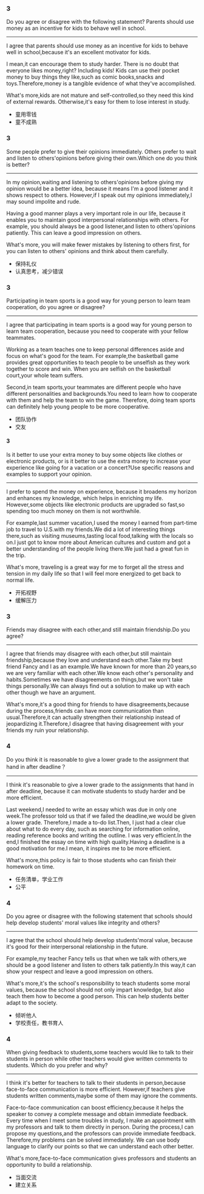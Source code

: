 ### 3

Do you agree or disagree with the following statement? Parents should use money as an incentive for kids to behave well in school.

---

I agree that parents should use money as an incentive for kids to behave well in school,because it's an excellent motivator for kids.

I mean,it can encourage them to study harder. There is no doubt that everyone likes money,right? Including kids! Kids can use their pocket money to buy things they like,such as comic books,snacks and toys.Therefore,money is a tangible evidence of what they've accomplished.

What's more,kids are not mature and self-controlled,so they need this kind of external rewards. Otherwise,it's easy for them to lose interest in study.

- 童用零钱
- 童不成熟

### 3

Some people prefer to give their opinions immediately. Others prefer to wait and listen to others'opinions before giving their own.Which one do you think is better?

---

In my opinion,waiting and listening to others'opinions before giving my opinion would be a better idea, because it means I'm a good listener and it shows respect to others. However,if I speak out my opinions immediately,I may sound impolite and rude.

Having a good manner plays a very important role in our life, because it enables you to maintain good interpersonal relationships with others. For example, you should always be a good listener,and listen to others'opinions patiently. This can leave a good impression on others.

What's more, you will make fewer mistakes by listening to others first, for you can listen to others' opinions and think about them carefully.

- 保持礼仪
- 认真思考，减少错误

### 3

Participating in team sports is a good way for young person to learn team cooperation, do you agree or disagree?

---

I agree that participating in team sports is a good way for young person to learn team cooperation, because you need to cooperate with your fellow teammates. 

Working as a team teaches one to keep personal differences aside and focus on what's good for the team. For example,the basketball game provides great opportunities to teach people to be unselfish as they work together to score and win. When you are selfish on the basketball court,your whole team suffers.

Second,in team sports,your teammates are different people who have different personalities and backgrounds.You need to learn how to cooperate with them and help the team to win the game. Therefore, doing team sports can definitely help young people to be more cooperative.

- 团队协作
- 交友

#### 3

Is it better to use your extra money to buy some objects like clothes or electronic products, or is it better to use the extra money to increase your experience like going for a vacation or a concert?Use specific reasons and examples to support your opinion.

---

I prefer to spend the money on experience, because it broadens my horizon and enhances my knowledge, which helps in enriching my life. However,some objects like electronic products are upgraded so fast,so spending too much money on them is not worthwhile.

For example,last summer vacation,I used the money I earned from part-time job to travel to U.S.with my friends.We did a lot of interesting things there,such as visiting museums,tasting local food,talking with the locals so on.I just got to know more about American cultures and custom and got a better understanding of the people living there.We just had a great fun in the trip.

What's more, traveling is a great way for me to forget all the stress and tension in my daily life so that I will feel more energized to get back to normal life.

- 开拓视野
- 缓解压力

### 3

Friends may disagree with each other,and still maintain friendship.Do you agree?

---

I agree that friends may disagree with each other,but still maintain friendship,because they love and understand each other.Take my best friend Fancy and I as an example.We have known for more than 20 years,so we are very familiar with each other.We know each other's personality and habits.Sometimes we have disagreements on things,but we won't take things personally.We can always find out a solution to make up with each other though we have an argument.

What's more,it's a good thing for friends to have disagreements,because during the process,friends can have more communication than usual.Therefore,it can actually strengthen their relationship instead of jeopardizing it.Therefore,I disagree that having disagreement with your friends my ruin your relationship.

### 4

Do you think it is reasonable to give a lower grade to the assignment that hand in after deadline？

---

I think it's reasonable to give a lower grade to the assignments that hand in after deadline, because it can motivate students to study harder and be more efficient.

Last weekend,I needed to write an essay which was due in only one week.The professor told us that if we failed the deadline,we would be given a lower grade. Therefore,I made a to-do list.Then, I just had a clear clue about what to do every day, such as searching for information online, reading reference books and writing the outline. I was very efficient.In the end,I finished the essay on time with high quality.Having a deadline is a good motivation for me.I mean, it inspires me to be more efficient.

What's more,this policy is fair to those students who can finish their homework on time.

- 任务清单，学业工作
- 公平

### 4

Do you agree or disagree with the following statement that schools should help develop students' moral values like integrity and others?

---

I agree that the school should help develop students'moral value, because it's good for their interpersonal relationship in the future.

For example,my teacher Fancy tells us that when we talk with others,we should be a good listener and listen to others talk patiently.In this way,it can show your respect and leave a good impression on others.

What's more,it's the school's responsibility to teach students some moral values, because the school should not only impart knowledge, but also teach them how to become a good person. This can help students better adapt to the society.

- 倾听他人
- 学校责任，教书育人

### 4

When giving feedback to students,some teachers would like to talk to their students in person while other teachers would give written comments to students. Which do you prefer and why?

---

I think it's better for teachers to talk to their students in person,because face-to-face communication is more efficient. However,if teachers give students written comments,maybe some of them may ignore the comments.

Face-to-face communication can boost efficiency,because it helps the speaker to convey a complete message and obtain immediate feedback. Every time when I meet some troubles in study, I make an appointment with my professors and talk to them directly in person. During the process,I can propose my questions,and the professors can provide immediate feedback. Therefore,my problems can be solved immediately. We can use body language to clarify our points so that we can understand each other better.

What's more,face-to-face communication gives professors and students an opportunity to build a relationship.

- 当面交流
- 建立关系
